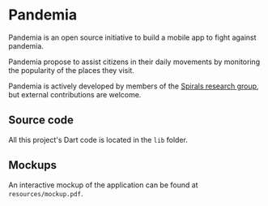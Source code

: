 # Pandemia

Pandemia is an open source initiative to build a mobile app to fight against pandemia.

Pandemia propose to assist citizens in their daily movements by monitoring the popularity of the places they visit.

Pandemia is actively developed by members of the [Spirals research group](https://team.inria.fr/spirals/), but external contributions are welcome.

## Source code 

All this project's Dart code is located in the `lib` folder.

## Mockups

An interactive mockup of the application can be found at `resources/mockup.pdf`.
